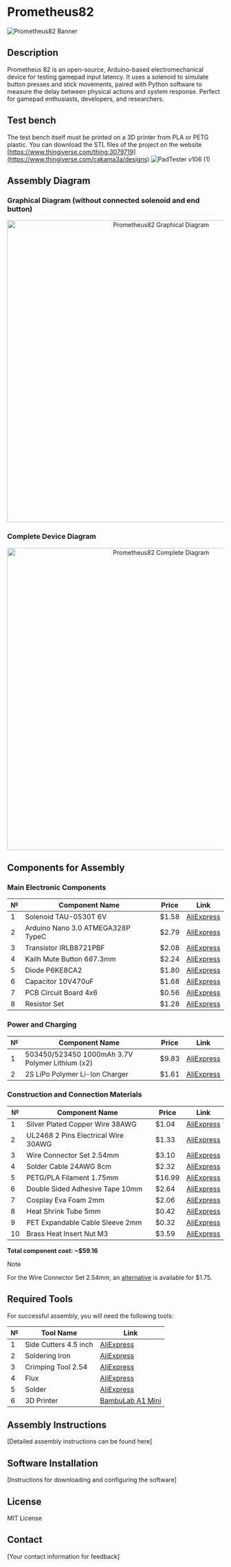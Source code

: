 # Prometheus82

![Prometheus82 Banner](https://via.placeholder.com/800x200/0D1117/FFFFFF?text=Prometheus82)

## Description
Prometheus 82 is an open-source, Arduino-based electromechanical device for testing gamepad input latency. It uses a solenoid to simulate button presses and stick movements, paired with Python software to measure the delay between physical actions and system response. Perfect for gamepad enthusiasts, developers, and researchers.

## Test bench
The test bench itself must be printed on a 3D printer from PLA or PETG plastic. You can download the STL files of the project on the website [https://www.thingiverse.com/thing:3079719](https://www.thingiverse.com/cakama3a/designs)
![PadTester v106 (1)](https://github.com/user-attachments/assets/a75fc10b-8110-416a-8f8a-26b7f26e1005)

## Assembly Diagram

### Graphical Diagram (without connected solenoid and end button)
<div align="center">
  <img src="https://github.com/user-attachments/assets/8c17d8f9-cce3-47f8-83fb-9892acff7fa0" alt="Prometheus82 Graphical Diagram" width="700">
</div>

### Complete Device Diagram
<div align="center">
  <img src="https://github.com/user-attachments/assets/7f40e521-a6a4-4bab-9374-84d5d2b56029" alt="Prometheus82 Complete Diagram" width="700">
</div>

## Components for Assembly

### Main Electronic Components
| № | Component Name | Price | Link |
|---|----------------|-------|------|
| 1 | Solenoid TAU-0530T 6V | $1.58 | [AliExpress](https://s.click.aliexpress.com/e/_olUL07J) |
| 2 | Arduino Nano 3.0 ATMEGA328P TypeC | $2.79 | [AliExpress](https://s.click.aliexpress.com/e/_oDnDkCb) |
| 3 | Transistor IRLB8721PBF | $2.08 | [AliExpress](https://s.click.aliexpress.com/e/_oEGL679) |
| 4 | Kailh Mute Button 6*6*7.3mm | $2.24 | [AliExpress](https://s.click.aliexpress.com/e/_om11hvf) |
| 5 | Diode P6KE8CA2 | $1.80 | [AliExpress](https://s.click.aliexpress.com/e/_omyXoF5) |
| 6 | Capacitor 10V470uF | $1.68 | [AliExpress](https://s.click.aliexpress.com/e/_oDBudqn) |
| 7 | PCB Circuit Board 4x6 | $0.56 | [AliExpress](https://s.click.aliexpress.com/e/_opZCvzR) |
| 8 | Resistor Set | $1.28 | [AliExpress](https://s.click.aliexpress.com/e/_oBNMBNX) |

### Power and Charging
| № | Component Name | Price | Link |
|---|----------------|-------|------|
| 1 | 503450/523450 1000mAh 3.7V Polymer Lithium (x2) | $9.83 | [AliExpress](https://s.click.aliexpress.com/e/_ooQ8rYN) |
| 2 | 2S LiPo Polymer Li-Ion Charger | $1.61 | [AliExpress](https://s.click.aliexpress.com/e/_oBXvLqP) |

### Construction and Connection Materials
| № | Component Name | Price | Link |
|---|----------------|-------|------|
| 1 | Silver Plated Copper Wire 38AWG | $1.04 | [AliExpress](https://s.click.aliexpress.com/e/_ooeTIil) |
| 2 | UL2468 2 Pins Electrical Wire 30AWG | $1.33 | [AliExpress](https://s.click.aliexpress.com/e/_oDjYJVX) |
| 3 | Wire Connector Set 2.54mm | $3.10 | [AliExpress](https://s.click.aliexpress.com/e/_oElq2W9) |
| 4 | Solder Cable 24AWG 8cm | $2.32 | [AliExpress](https://s.click.aliexpress.com/e/_olvnxRB) |
| 5 | PETG/PLA Filament 1.75mm | $16.99 | [AliExpress](https://s.click.aliexpress.com/e/_oFkcL3T) |
| 6 | Double Sided Adhesive Tape 10mm | $2.64 | [AliExpress](https://www.aliexpress.com/item/1005007294703509.html) |
| 7 | Cosplay Eva Foam 2mm | $2.06 | [AliExpress](https://s.click.aliexpress.com/e/_opseJQv) |
| 8 | Heat Shrink Tube 5mm | $0.42 | [AliExpress](https://s.click.aliexpress.com/e/_oEHmeLX) |
| 9 | PET Expandable Cable Sleeve 2mm | $0.32 | [AliExpress](https://s.click.aliexpress.com/e/_opZIqHF) |
| 10 | Brass Heat Insert Nut M3 | $3.59 | [AliExpress](https://s.click.aliexpress.com/e/_oCiDrMZ) |

**Total component cost: ~$59.16**

> [!NOTE]
> For the Wire Connector Set 2.54mm, an [alternative](https://s.click.aliexpress.com/e/_oEsNba9) is available for $1.75.

## Required Tools

For successful assembly, you will need the following tools:

| № | Tool Name | Link |
|---|-----------|------|
| 1 | Side Cutters 4.5 inch | [AliExpress](https://s.click.aliexpress.com/e/_oF9KQnh) |
| 2 | Soldering Iron | [AliExpress](https://s.click.aliexpress.com/e/_oF9euD9) |
| 3 | Crimping Tool 2.54 | [AliExpress](https://s.click.aliexpress.com/e/_oD0rvjH) |
| 4 | Flux | [AliExpress](https://s.click.aliexpress.com/e/_opcxu03) |
| 5 | Solder | [AliExpress](https://s.click.aliexpress.com/e/_oF4jIPD) |
| 6 | 3D Printer | [BambuLab A1 Mini](https://bambulab.com/en/a1-mini) |

## Assembly Instructions

[Detailed assembly instructions can be found here]

## Software Installation

[Instructions for downloading and configuring the software]

## License

MIT License

## Contact

[Your contact information for feedback]
